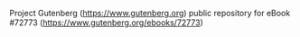 Project Gutenberg (https://www.gutenberg.org) public repository
for eBook #72773 (https://www.gutenberg.org/ebooks/72773)
